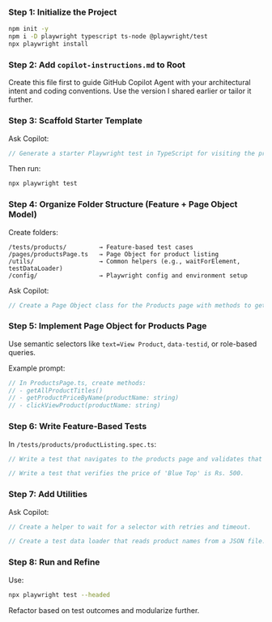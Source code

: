 ### Step 1: Initialize the Project
```bash
npm init -y
npm i -D playwright typescript ts-node @playwright/test
npx playwright install
```

### Step 2: Add `copilot-instructions.md` to Root
Create this file first to guide GitHub Copilot Agent with your architectural intent and coding conventions. Use the version I shared earlier or tailor it further.

### Step 3: Scaffold Starter Template
Ask Copilot:
```ts
// Generate a starter Playwright test in TypeScript for visiting the products page and validating product titles.
```

Then run:
```bash
npx playwright test
```

### Step 4: Organize Folder Structure (Feature + Page Object Model)
Create folders:
```
/tests/products/         → Feature-based test cases
/pages/productsPage.ts   → Page Object for product listing
/utils/                  → Common helpers (e.g., waitForElement, testDataLoader)
/config/                 → Playwright config and environment setup
```

Ask Copilot:
```ts
// Create a Page Object class for the Products page with methods to get product names and prices.
```

### Step 5: Implement Page Object for Products Page
Use semantic selectors like `text=View Product`, `data-testid`, or role-based queries.

Example prompt:
```ts
// In ProductsPage.ts, create methods:
// - getAllProductTitles()
// - getProductPriceByName(productName: string)
// - clickViewProduct(productName: string)
```

### Step 6: Write Feature-Based Tests
In `/tests/products/productListing.spec.ts`:
```ts
// Write a test that navigates to the products page and validates that at least 10 products are listed.
```

```ts
// Write a test that verifies the price of 'Blue Top' is Rs. 500.
```

### Step 7: Add Utilities
Ask Copilot:
```ts
// Create a helper to wait for a selector with retries and timeout.
```

```ts
// Create a test data loader that reads product names from a JSON file.
```

### Step 8: Run and Refine
Use:
```bash
npx playwright test --headed
```
Refactor based on test outcomes and modularize further.